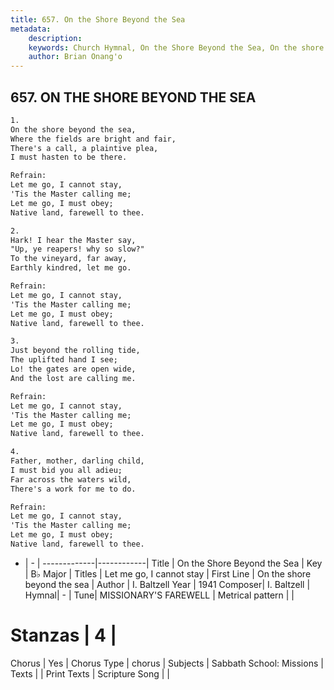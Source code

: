 ```yaml
---
title: 657. On the Shore Beyond the Sea
metadata:
    description: 
    keywords: Church Hymnal, On the Shore Beyond the Sea, On the shore beyond the sea, Let me go, I cannot stay
    author: Brian Onang'o
---
```



## 657. ON THE SHORE BEYOND THE SEA

```txt
1.
On the shore beyond the sea, 
Where the fields are bright and fair, 
There's a call, a plaintive plea, 
I must hasten to be there. 

Refrain:
Let me go, I cannot stay, 
'Tis the Master calling me; 
Let me go, I must obey; 
Native land, farewell to thee. 

2.
Hark! I hear the Master say, 
"Up, ye reapers! why so slow?" 
To the vineyard, far away, 
Earthly kindred, let me go. 

Refrain:
Let me go, I cannot stay, 
'Tis the Master calling me; 
Let me go, I must obey; 
Native land, farewell to thee. 

3.
Just beyond the rolling tide, 
The uplifted hand I see; 
Lo! the gates are open wide, 
And the lost are calling me. 

Refrain:
Let me go, I cannot stay, 
'Tis the Master calling me; 
Let me go, I must obey; 
Native land, farewell to thee. 

4.
Father, mother, darling child, 
I must bid you all adieu; 
Far across the waters wild, 
There's a work for me to do.

Refrain:
Let me go, I cannot stay, 
'Tis the Master calling me; 
Let me go, I must obey; 
Native land, farewell to thee. 

```

- |   -  |
-------------|------------|
Title | On the Shore Beyond the Sea |
Key | B♭ Major |
Titles | Let me go, I cannot stay |
First Line | On the shore beyond the sea |
Author | I. Baltzell
Year | 1941
Composer| I. Baltzell |
Hymnal|  - |
Tune| MISSIONARY&#039;S FAREWELL |
Metrical pattern | |
# Stanzas | 4 |
Chorus | Yes |
Chorus Type | chorus |
Subjects | Sabbath School: Missions |
Texts |  |
Print Texts | 
Scripture Song |  |
  
